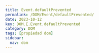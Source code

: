 ```yaml
---
title: Event.defaultPrevented
permalink: /DOM/Event/defaultPrevented/
date: 2023-10-12
key: DOM.E.Event.defaultPrevented
category: DOM
tags: [propiedad dom]
sidebar:
  nav: dom
---
```

